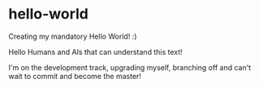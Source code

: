# hello-world
Creating my mandatory Hello World! :)

Hello Humans and AIs that can understand this text!

I'm on the development track, upgrading myself, branching off and can't wait to commit and become the master!
